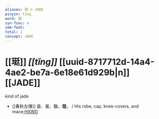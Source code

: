 ```yaml
---
aliases: 珽 n JADE
pinyin: tǐng
word: 珽
syn-func: n
sem-feat: 
total: 1
concept: JADE 
---
```

# [[珽]] *[[tǐng]]*  [[uuid-8717712d-14a4-4ae2-be7a-6e18e61d929b|n]] [[JADE]]
kind of jade
 - [[春秋左傳]] 袞、冕、黻、**珽**， / His robe, cap, knee-covers, and mace;[HXWD](https://hxwd.org/textview.html?location=KR1e0001_tls_002-28a.19)